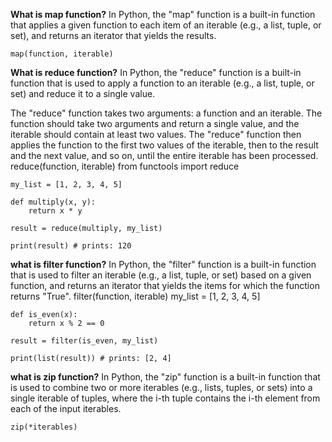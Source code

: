 **What is map function?**
In Python, the "map" function is a built-in function that applies a given function to each item of an iterable (e.g., a list, tuple, or set), and returns an iterator that yields the results.

    map(function, iterable)

**What is reduce function?**
In Python, the "reduce" function is a built-in function that is used to apply a function to an iterable (e.g., a list, tuple, or set) and reduce it to a single value.

The "reduce" function takes two arguments: a function and an iterable. The function should take two arguments and return a single value, and the iterable should contain at least two values. The "reduce" function then applies the function to the first two values of the iterable, then to the result and the next value, and so on, until the entire iterable has been processed.
reduce(function, iterable)
from functools import reduce

    my_list = [1, 2, 3, 4, 5]

    def multiply(x, y):
        return x * y

    result = reduce(multiply, my_list)

    print(result) # prints: 120


**what is filter function?**
In Python, the "filter" function is a built-in function that is used to filter an iterable (e.g., a list, tuple, or set) based on a given function, and returns an iterator that yields the items for which the function returns "True".
filter(function, iterable)
my_list = [1, 2, 3, 4, 5]

    def is_even(x):
        return x % 2 == 0

    result = filter(is_even, my_list)

    print(list(result)) # prints: [2, 4]

**what is zip function?**
In Python, the "zip" function is a built-in function that is used to combine two or more iterables (e.g., lists, tuples, or sets) into a single iterable of tuples, where the i-th tuple contains the i-th element from each of the input iterables.

    zip(*iterables)

